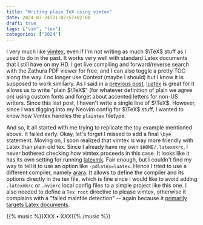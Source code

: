 ```yaml
---
title: "Writing plain TeX using vimtex"
date: 2024-07-24T21:02:57+02:00
draft: true
tags: ["vim", "tex"]
categories: ["2024"]
---
```


I very much like [vimtex](https://github.com/lervag/vimtex), even if I'm not writing as much $\TeX$ stuff as I used to do in the past. It works very well with standard Latex documents that I still have on my HD. I get live compiling and forward/reverse search with the Zathura PDF viewer for free, and I can also toggle a pretty TOC along the way. I no longer use Context (maybe I should) but I know it is supposed to work similarly. As I said in a [previous post](/post/latex-beamer-21-century/), [luatex](https://www.luatex.org/) is great for it allows us to write "plain $\TeX$" (for whatever definition of plain we agree on) using custom fonts and forget about accented letters for non-US writers. Since this last post, I haven't write a single line of $\TeX$. However, since I was digging into my Neovim config for $\TeX$ stuff, I wanted to know how Vimtex handles the `plaintex` filetype.

And so, it all started with me trying to replicate the toy example mentioned above. It failed early. Okay, let's forget I missed to add a final `\bye` statement. Moving on, I soon realized that vimtex is way more friendly with Latex than plain old tex. Since I already have my own `$HOME/.latexmkrc`, I never bothered checking how vimtex proceeds in this case. It looks like it has its own setting for running [latexmk](https://ctan.org/tex-archive/support/latexmk). Fair enough, but I couldn't find my way to tell it to use an option like `-pdlatex=luatex`. Hence I tried to use a different compiler, namely [arara](https://islandoftex.gitlab.io/). It allows to define the compiler and its options directly in the tex file, which is fine since I would like to avoid adding `.latexmkrc` or `.nvimrc` local config files to a simple project like this one. I also needed to define a `Tex root` directive to please vimtex, otherwise it complains with a "failed mainfile detection" -- again because it [primarily targets Latex documents](https://github.com/lervag/vimtex/issues/2491).

{{% music %}}XXX • _XXX_{{% /music %}}
